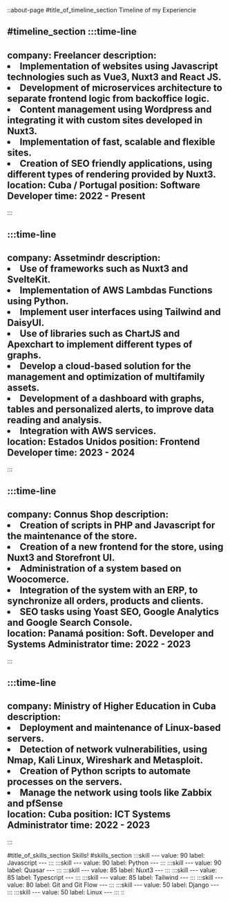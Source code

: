 ::about-page
#title_of_timeline_section
Timeline of my Experiencie

#timeline_section
  :::time-line
  ---
  company: Freelancer
  description: <li>Implementation of websites using Javascript technologies such
    as Vue3, Nuxt3 and React JS.</li><li>Development of microservices architecture
    to separate frontend logic from backoffice logic.</li><li>Content management
    using Wordpress and integrating it with custom sites developed in
    Nuxt3.</li><li>Implementation of fast, scalable and flexible
    sites.</li><li>Creation of SEO friendly applications, using different types of
    rendering provided by Nuxt3.</li>
  location: Cuba / Portugal
  position: Software Developer
  time: 2022 - Present
  ---
  :::

  :::time-line
  ---
  company: Assetmindr
  description: <li>Use of frameworks such as Nuxt3 and
    SvelteKit.</li><li>Implementation of AWS Lambdas Functions using
    Python.</li><li>Implement user interfaces using Tailwind and DaisyUI.</li><li>
    Use of libraries such as ChartJS and Apexchart to implement different types of
    graphs. </li><li>Develop a cloud-based solution for the management and
    optimization of multifamily assets.</li><li>Development of a dashboard with
    graphs, tables and personalized alerts, to improve data reading and
    analysis.</li><li>Integration with AWS services.</li>
  location: Estados Unidos
  position: Frontend Developer
  time: 2023 - 2024
  ---
  :::

  :::time-line
  ---
  company: Connus Shop
  description: <li>Creation of scripts in PHP and Javascript for the maintenance
    of the store.</li><li>Creation of a new frontend for the store, using Nuxt3
    and Storefront UI.</li><li>Administration of a system based on
    Woocomerce.</li><li>Integration of the system with an ERP, to synchronize all
    orders, products and clients.</li><li>SEO tasks using Yoast SEO, Google
    Analytics and Google Search Console.</li>
  location: Panamá
  position: Soft. Developer and Systems Administrator
  time: 2022 - 2023
  ---
  :::

  :::time-line
  ---
  company: Ministry of Higher Education in Cuba
  description: <li>Deployment and maintenance of Linux-based
    servers.</li><li>Detection of network vulnerabilities, using Nmap, Kali Linux,
    Wireshark and Metasploit.</li><li>Creation of Python scripts to automate
    processes on the servers.</li><li>Manage the network using tools like Zabbix
    and pfSense</li>
  location: Cuba
  position: ICT Systems Administrator
  time: 2022 - 2023
  ---
  :::

#title_of_skills_section
Skills!
#skills_section
    :::skill
    ---
    value: 90
    label: Javascript
    ---
    :::
    :::skill
    ---
    value: 90
    label: Python
    ---
    :::
    :::skill
    ---
    value: 90
    label: Quasar
    ---
    :::
    :::skill
    ---
    value: 85
    label: Nuxt3
    ---
    :::
    :::skill
    ---
    value: 85
    label: Typescript
    ---
    :::
    :::skill
    ---
    value: 85
    label: Tailwind
    ---
    :::
    :::skill
    ---
    value: 80
    label: Git and Git Flow
    ---
    :::
    :::skill
    ---
    value: 50
    label: Django
    ---
    :::
    :::skill
    ---
    value: 50
    label: Linux
    ---
    :::
::
